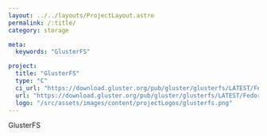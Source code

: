 ```yaml
---
layout: ../../layouts/ProjectLayout.astro
permalink: /:title/
category: storage

meta:
  keywords: "GlusterFS"

project:
  title: "GlusterFS"
  type: "C"
  ci_url: "https://download.gluster.org/pub/gluster/glusterfs/LATEST/Fedora/f33/aarch64"
  url: "https://download.gluster.org/pub/gluster/glusterfs/LATEST/Fedora/f33/aarch64"
  logo: "/src/assets/images/content/projectLogos/glusterfs.png"
---
```


<p>GlusterFS</p>
